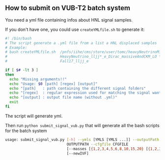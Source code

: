 ## How to submit on VUB-T2 batch system

You need a yml file containing infos about HNL signal samples.

If you don't have one, you could use `createYMLfile.sh` to generate it:

```bash
#! /bin/bash
# The script generate a .yml file from a list a HNL displaced samples
# Example:
# bash createYMLfile.sh  /pnfs/iihe/cms/store/user/tomc/heavyNeutrinoMiniAOD/Moriond17_aug2018_miniAODv3/displaced/ \
#                        HeavyNeutrino_lljj*_e_Dirac_massiveAndCKM_LO \
#                        Fall17_lljj_e

if [ $# -lt 3 ]
then
  echo "Missing arguments!!"
  echo "Usage: $0 [path] [regex] [output]"
  echo "[path]   : path containing the different signal folders"
  echo "[regex]  : regular expression used for matching the signal wanted"
  echo "[output] : output file name (without .yml)"
  exit
fi
```

The script will generate yml.


Then run `python submit_signal_vub.py` that will generate all the bash scripts for the batch system

```bash
usage: submit_signal_vub.py [-h] --ymls [YMLS [YMLS ...]] --outputPath
                            OUTPUTPATH --cfgfile CFGFILE
                            [--masses [{1,2,3,4,5,6,8,10,15,20} [{1,2,3,4,5,6,8,10,15,20} ...]]]
                            [--newIVF]
```
